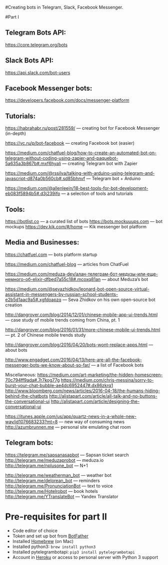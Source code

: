 #Creating bots in Telegram, Slack, Facebook Messenger.

#Part I

## Telegram Bots API:

https://core.telegram.org/bots


## Slack Bots API:

https://api.slack.com/bot-users



## Facebook Messenger bots:

https://developers.facebook.com/docs/messenger-platform



## Tutorials:

https://habrahabr.ru/post/281559/ — creating bot for Facebook Messenger (in-depth)

https://vc.ru/p/bot-facebook — creating Facebook bot (easier)

https://medium.com/chatfuel-blog/how-to-create-an-automated-bot-on-telegram-without-coding-using-zapier-and-paquebot-5a635a3b867b#.mxf6hyali — creating Telegram bot with Zapier

https://medium.com/@rssilva/talking-with-arduino-using-telegram-and-javascript-d874a0b560cb#.sd85bhnvf — Telegram bot + Arduino

https://medium.com/@allenleein/18-best-tools-for-bot-development-eb083f5894b5#.d3j239ifo — a selection of tools and tutorials



## Tools:

https://botlist.co — a curated list of bots
https://bots.mockuuups.com — bot mockups
https://dev.kik.com/#/home — Kik messenger bot platform



## Media and Businesses:

https://chatfuel.com — bots platform startup

https://medium.com/chatfuel-blog — articles from ChatFuel

https://medium.com/meduza-dev/алан-телеграм-бот-медузы-или-еще-немного-об-elixir-dfbed7a55c18#.mcoxq81an — about Meduza’s bot

https://medium.com/@sevazhidkov/leonard-bot-open-source-virtual-assistant-in-messengers-by-russian-school-students-e2b5d1aac9a5#.xgfdoapzq — Seva Zhidkov on his own open-source bot creation

http://dangrover.com/blog/2014/12/01/chinese-mobile-app-ui-trends.html — case study of mobile trends coming from China, pt. 1

http://dangrover.com/blog/2016/01/31/more-chinese-mobile-ui-trends.html — pt. 2 of Chinese mobile trends study

http://dangrover.com/blog/2016/04/20/bots-wont-replace-apps.html — about bots

http://www.engadget.com/2016/04/13/here-are-all-the-facebook-messenger-bots-we-know-about-so-far/ — a list of Facebook bots

Miscellaneous:
https://medium.com/art-marketing/the-hidden-homescreen-70c794ff9ada#.7r7kog77g
https://medium.com/chris-messina/sorry-to-burst-your-chat-bubble-ae4dc6952447#.dx86zkrq1
http://www.bloomberg.com/news/articles/2016-04-18/the-humans-hiding-behind-the-chatbots
http://alistapart.com/article/all-talk-and-no-buttons-the-conversational-ui
http://alistapart.com/article/designing-the-conversational-ui

https://itunes.apple.com/us/app/quartz-news-in-a-whole-new-way/id1076683233?mt=8 — new way of consuming news
http://azumbrunnen.me — personal site emulating chat room



## Telegram bots:

https://telegram.me/sapsanasapbot — Sapsan ticket search
http://telegram.me/meduzaprobot — meduza.io
http://telegram.me/nplusone_bot — N+1

http://telegram.me/weatherman_bot — weather bot
http://telegram.me/delorean_bot — reminders
http://telegram.me/PronunciationBot — text to voice
http://telegram.me/Hotelrobot — book hotels
http://telegram.me/YTranslateBot — Yandex Translator  


# Pre-requisites for part II  

- Code editor of choice
- Token and set up bot from [BotFather](http://telegram.me/BotFather)
- Installed [Homebrew](http://brew.sh) (on Mac)
- Installed python3: `brew install python3`
- Installed pytelegrambotapi: `pip3 install pytelegrambotapi`
- Account in [Heroku](https://www.heroku.com/) or access to personal server with Python 3 support
